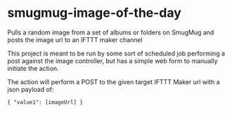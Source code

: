 # smugmug-image-of-the-day
Pulls a random image from a set of albums or folders on SmugMug and posts the image url to an IFTTT maker channel


This project is meant to be run by some sort of scheduled job performing a post against the image controller, but has a simple web form to manually initiate the action.

The action will perform a POST to the given target IFTTT Maker url with a json payload of:

```
{ "value1": [imageUrl] }
```